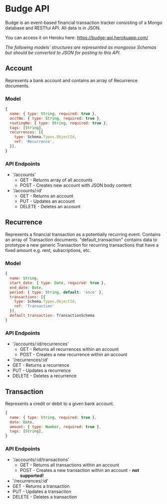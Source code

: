 # Budge API
Budge is an event-based financial transaction tracker consisting of a Mongo database and RESTful API. All data is in JSON.

You can access it on Heroku here: <https://budge-api.herokuapp.com/>

*The following models' structures are represented as mongoose Schemas but should be converted to JSON for posting to this API.*

## Account
Represents a bank account and contains an array of Recurrence documents.
### Model
```javascript
{
  name: { type: String, required: true },
  acctNo: { type: String, required: true },
  routingNo: { type: String, required: true },
  tags: [String],
  recurrences: [{
    type: Schema.Types.ObjectId,
    ref: 'Recurrence',
  }],
}
```
### API Endpoints
- '/accounts'
  - GET - Returns array of all accounts
  - POST - Creates new account with JSON body content
- '/accounts/:id'
  - GET - Returns an account
  - PUT - Updates an account
  - DELETE - Deletes an account

## Recurrence
Represents a financial transaction as a potentially recurring event. Contains an array of Transaction documents. "default_transaction" contains data to prototype a new generic Transaction for recurring transactions that have a fixed amount e.g. rent, subscriptions, etc.

### Model
``` javascript
{
  name: String,
  start_date: { type: Date, required: true },
  end_date: Date,
  period: { type: String, default: 'once' },
  transactions: [{
    type: Schema.Types.ObjectId,
    ref: 'Transaction'
  }],
  default_transaction: TransactionSchema
}
```

### API Endpoints
- '/accounts/:id/recurrences'
  - GET - Returns all recurrences within an account
  - POST - Creates a new recurrence within an account
- '/recurrences/:id'
 - GET - Returns a recurrence
 - PUT - Updates a recurrence
 - DELETE - Deletes a recurrence

## Transaction
Represents a credit or debit to a given bank account.
``` javascript
{
  name: { type: String, required: true },
  date: Date,
  amount: { type: Number, required: true },
  tags: [String],
}
```

### API Endpoints
- '/accounts/:id/transactions'
  - GET - Returns all transactions within an account
  - POST - Creates a new transaction within an account - **not supported!**
- '/recurrences/:id'
 - GET - Returns a transaction
 - PUT - Updates a transaction
 - DELETE - Deletes a transaction
